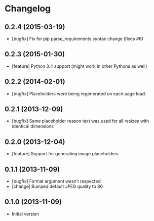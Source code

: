 # Changelog

## 0.2.4 (2015-03-19)

* [bugfix] Fix for pip parse_requirements syntax change (fixes #6)

## 0.2.3 (2015-01-30)

* [feature] Python 3.4 support (might work in other Pythons as well)

## 0.2.2 (2014-02-01)

* [bugfix] Placeholders were being regenerated on each page load.

## 0.2.1 (2013-12-09)

* [bugfix] Same placeholder reason text was used for all resizes with identical dimensions

## 0.2.0 (2013-12-04)

* [feature] Support for generating image placeholders

## 0.1.1 (2013-11-09)

* [bugfix] Format argument wasn't respected
* [change] Bumped default JPEG quality to 80

## 0.1.0 (2013-11-09)

* Initial version
